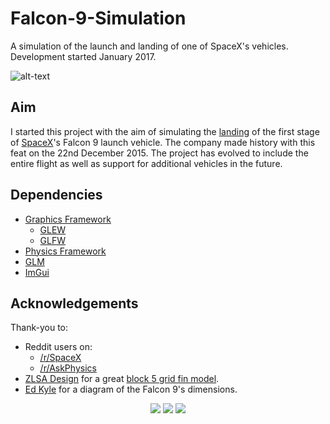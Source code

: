 # Falcon-9-Simulation
A simulation of the launch and landing of one of SpaceX's vehicles. Development started January 2017.

![alt-text](https://github.com/lbowes/Falcon-9-Simulation/blob/master/screenshots/GridFinDeploy.gif "Grid fin deployment")

## Aim
I started this project with the aim of simulating the [landing](https://www.youtube.com/watch?v=ANv5UfZsvZQ) of the first stage of [SpaceX](https://www.spacex.com/)'s Falcon 9 launch vehicle. The company made history with this feat on the 22nd December 2015.
The project has evolved to include the entire flight as well as support for additional vehicles in the future.

## Dependencies
* [Graphics Framework](https://github.com/lbowes/Game-Framework/tree/master/Core/Graphics)
    * [GLEW](http://glew.sourceforge.net/)
    * [GLFW](http://www.glfw.org/)
* [Physics Framework](https://github.com/lbowes/Game-Framework/tree/master/Core/Physics)
* [GLM](https://glm.g-truc.net/0.9.9/index.html)
* [ImGui](https://github.com/ocornut/imgui)

## Acknowledgements
Thank-you to:
* Reddit users on: 
    * [/r/SpaceX](https://www.reddit.com/r/spacex/)
    * [/r/AskPhysics](https://www.reddit.com/r/AskPhysics/)
* [ZLSA Design](https://zlsadesign.com/) for a great [block 5 grid fin model](https://sketchfab.com/models/a800195f7a654c33b52a3f59773d2632).
* [Ed Kyle](https://forum.nasaspaceflight.com/index.php?topic=41947.msg1669723#msg1669723) for a diagram of the Falcon 9's dimensions.

<p align="center">
   <img src="https://github.com/lbowes/Falcon-9-Simulation/blob/master/screenshots/Launch2.gif">
   <img src="https://github.com/lbowes/Falcon-9-Simulation/blob/master/screenshots/LegDeploy.gif">
   <img src="https://github.com/lbowes/Falcon-9-Simulation/blob/master/screenshots/Landing.gif">
</p>
